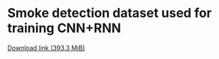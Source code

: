 # Smoke detection dataset used for training CNN+RNN

[Download link (393.3 MiB)](https://1drv.ms/u/s!AlNvDViF-5qmh_UJDUBCz0ydnGb5NQ)
